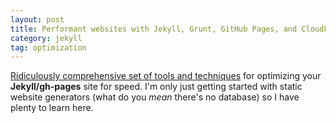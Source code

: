 ```yaml
---
layout: post
title: Performant websites with Jekyll, Grunt, GitHub Pages, and CloudFlare
category: jekyll
tag: optimization
---
```


[Ridiculously comprehensive set of tools and techniques](http://davidensinger.com/2015/01/performant-websites-with-jekyll-grunt-github-pages-and-cloudflare/) for optimizing your **Jekyll/gh-pages** site for speed. I'm only just getting started with static website generators (what do you *mean* there's no database) so I have plenty to learn here.

